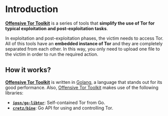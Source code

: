 # Introduction

[**Offensive Tor Toolkit**](https://github.com/atorrescogollo/offensive-tor-toolkit) is a series of tools that **simplify the use of Tor for typical exploitation and post-exploitation tasks**.

In exploitation and post-exploitation phases, the victim needs to access Tor. All of this tools have an **embedded instance of Tor** and they are completely separated from each other. In this way, you only need to upload one file to the victim in order to run the required action.

## How it works?

[**Offensive Tor Toolkit**](https://github.com/atorrescogollo/offensive-tor-toolkit) is written in [Golang](https://golang.org/), a language that stands out for its good performance. Also, [Offensive Tor Toolkit](https://github.com/atorrescogollo/offensive-tor-toolkit) makes use of the following libraries:

* [**`ipsn/go-libtor`**](https://github.com/ipsn/go-libtor): Self-contained Tor from Go.
* [**`cretz/bine`**](https://github.com/cretz/bine): Go API for using and controlling Tor.



